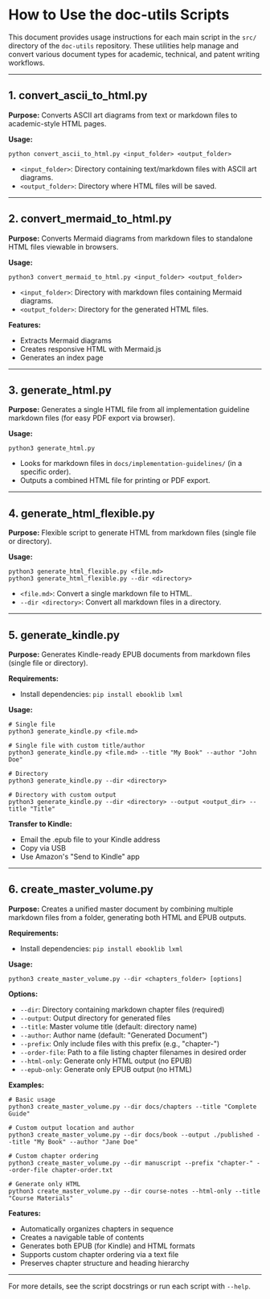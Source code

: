 # How to Use the doc-utils Scripts

This document provides usage instructions for each main script in the `src/` directory of the `doc-utils` repository. These utilities help manage and convert various document types for academic, technical, and patent writing workflows.

---

## 1. convert_ascii_to_html.py
**Purpose:** Converts ASCII art diagrams from text or markdown files to academic-style HTML pages.

**Usage:**
```
python convert_ascii_to_html.py <input_folder> <output_folder>
```
- `<input_folder>`: Directory containing text/markdown files with ASCII art diagrams.
- `<output_folder>`: Directory where HTML files will be saved.

---

## 2. convert_mermaid_to_html.py
**Purpose:** Converts Mermaid diagrams from markdown files to standalone HTML files viewable in browsers.

**Usage:**
```
python3 convert_mermaid_to_html.py <input_folder> <output_folder>
```
- `<input_folder>`: Directory with markdown files containing Mermaid diagrams.
- `<output_folder>`: Directory for the generated HTML files.

**Features:**
- Extracts Mermaid diagrams
- Creates responsive HTML with Mermaid.js
- Generates an index page

---

## 3. generate_html.py
**Purpose:** Generates a single HTML file from all implementation guideline markdown files (for easy PDF export via browser).

**Usage:**
```
python3 generate_html.py
```
- Looks for markdown files in `docs/implementation-guidelines/` (in a specific order).
- Outputs a combined HTML file for printing or PDF export.

---

## 4. generate_html_flexible.py
**Purpose:** Flexible script to generate HTML from markdown files (single file or directory).

**Usage:**
```
python3 generate_html_flexible.py <file.md>
python3 generate_html_flexible.py --dir <directory>
```
- `<file.md>`: Convert a single markdown file to HTML.
- `--dir <directory>`: Convert all markdown files in a directory.

---

## 5. generate_kindle.py
**Purpose:** Generates Kindle-ready EPUB documents from markdown files (single file or directory).

**Requirements:**
- Install dependencies: `pip install ebooklib lxml`

**Usage:**
```
# Single file
python3 generate_kindle.py <file.md>

# Single file with custom title/author
python3 generate_kindle.py <file.md> --title "My Book" --author "John Doe"

# Directory
python3 generate_kindle.py --dir <directory>

# Directory with custom output
python3 generate_kindle.py --dir <directory> --output <output_dir> --title "Title"
```

**Transfer to Kindle:**
- Email the .epub file to your Kindle address
- Copy via USB
- Use Amazon's "Send to Kindle" app

---

## 6. create_master_volume.py
**Purpose:** Creates a unified master document by combining multiple markdown files from a folder, generating both HTML and EPUB outputs.

**Requirements:**
- Install dependencies: `pip install ebooklib lxml`

**Usage:**
```
python3 create_master_volume.py --dir <chapters_folder> [options]
```

**Options:**
- `--dir`: Directory containing markdown chapter files (required)
- `--output`: Output directory for generated files
- `--title`: Master volume title (default: directory name)
- `--author`: Author name (default: "Generated Document")
- `--prefix`: Only include files with this prefix (e.g., "chapter-")
- `--order-file`: Path to a file listing chapter filenames in desired order
- `--html-only`: Generate only HTML output (no EPUB)
- `--epub-only`: Generate only EPUB output (no HTML)

**Examples:**
```
# Basic usage
python3 create_master_volume.py --dir docs/chapters --title "Complete Guide"

# Custom output location and author
python3 create_master_volume.py --dir docs/book --output ./published --title "My Book" --author "Jane Doe"

# Custom chapter ordering
python3 create_master_volume.py --dir manuscript --prefix "chapter-" --order-file chapter-order.txt

# Generate only HTML
python3 create_master_volume.py --dir course-notes --html-only --title "Course Materials"
```

**Features:**
- Automatically organizes chapters in sequence
- Creates a navigable table of contents
- Generates both EPUB (for Kindle) and HTML formats
- Supports custom chapter ordering via a text file
- Preserves chapter structure and heading hierarchy

---

For more details, see the script docstrings or run each script with `--help`.
